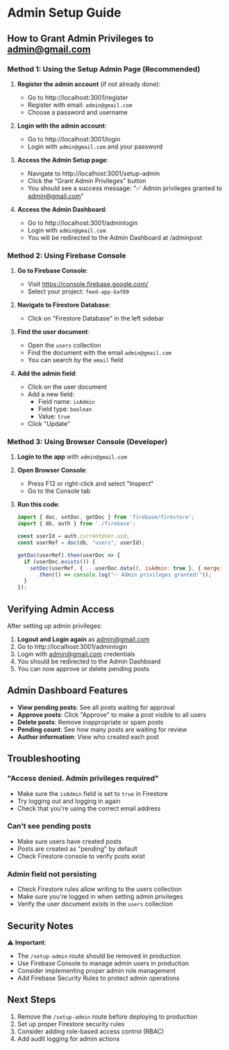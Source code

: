# Admin Setup Guide

## How to Grant Admin Privileges to admin@gmail.com

### Method 1: Using the Setup Admin Page (Recommended)

1. **Register the admin account** (if not already done):
   - Go to http://localhost:3001/register
   - Register with email: `admin@gmail.com`
   - Choose a password and username

2. **Login with the admin account**:
   - Go to http://localhost:3001/login
   - Login with `admin@gmail.com` and your password

3. **Access the Admin Setup page**:
   - Navigate to http://localhost:3001/setup-admin
   - Click the "Grant Admin Privileges" button
   - You should see a success message: "✅ Admin privileges granted to admin@gmail.com"

4. **Access the Admin Dashboard**:
   - Go to http://localhost:3001/adminlogin
   - Login with `admin@gmail.com`
   - You will be redirected to the Admin Dashboard at /adminpost

### Method 2: Using Firebase Console

1. **Go to Firebase Console**:
   - Visit https://console.firebase.google.com/
   - Select your project: `feed-app-baf89`

2. **Navigate to Firestore Database**:
   - Click on "Firestore Database" in the left sidebar

3. **Find the user document**:
   - Open the `users` collection
   - Find the document with the email `admin@gmail.com`
   - You can search by the `email` field

4. **Add the admin field**:
   - Click on the user document
   - Add a new field:
     - Field name: `isAdmin`
     - Field type: `boolean`
     - Value: `true`
   - Click "Update"

### Method 3: Using Browser Console (Developer)

1. **Login to the app** with `admin@gmail.com`

2. **Open Browser Console**:
   - Press F12 or right-click and select "Inspect"
   - Go to the Console tab

3. **Run this code**:
   ```javascript
   import { doc, setDoc, getDoc } from 'firebase/firestore';
   import { db, auth } from './firebase';

   const userId = auth.currentUser.uid;
   const userRef = doc(db, "users", userId);
   
   getDoc(userRef).then(userDoc => {
     if (userDoc.exists()) {
       setDoc(userRef, { ...userDoc.data(), isAdmin: true }, { merge: true })
         .then(() => console.log("✅ Admin privileges granted!"));
     }
   });
   ```

## Verifying Admin Access

After setting up admin privileges:

1. **Logout and Login again** as admin@gmail.com
2. Go to http://localhost:3001/adminlogin
3. Login with admin@gmail.com credentials
4. You should be redirected to the Admin Dashboard
5. You can now approve or delete pending posts

## Admin Dashboard Features

- **View pending posts**: See all posts waiting for approval
- **Approve posts**: Click "Approve" to make a post visible to all users
- **Delete posts**: Remove inappropriate or spam posts
- **Pending count**: See how many posts are waiting for review
- **Author information**: View who created each post

## Troubleshooting

### "Access denied. Admin privileges required"
- Make sure the `isAdmin` field is set to `true` in Firestore
- Try logging out and logging in again
- Check that you're using the correct email address

### Can't see pending posts
- Make sure users have created posts
- Posts are created as "pending" by default
- Check Firestore console to verify posts exist

### Admin field not persisting
- Check Firestore rules allow writing to the users collection
- Make sure you're logged in when setting admin privileges
- Verify the user document exists in the `users` collection

## Security Notes

⚠️ **Important**: 
- The `/setup-admin` route should be removed in production
- Use Firebase Console to manage admin users in production
- Consider implementing proper admin role management
- Add Firebase Security Rules to protect admin operations

## Next Steps

1. Remove the `/setup-admin` route before deploying to production
2. Set up proper Firestore security rules
3. Consider adding role-based access control (RBAC)
4. Add audit logging for admin actions
